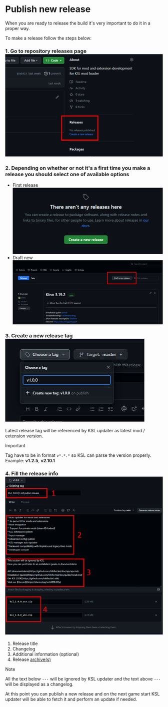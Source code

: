 ﻿# Publish new release

When you are ready to release the build it's very important to do it in a proper way.

To make a release follow the steps below:

### 1. Go to repository releases page<br/> ![releases_page](../../images/updater_releases_page.png)

### 2. Depending on whether or not it's a first time you make a release you should select one of available options

* First release<br/> ![releases_first](../../images/updater_releases_first.png)
* Draft new<br/> ![releases_draft](../../images/updater_releases_draft.png)

### 3. Create a new release tag<br/> ![releases_new_tag](../../images/updater_releases_new_tag.png)

Latest release tag will be referenced by KSL updater as latest mod / extension version.

> [!IMPORTANT]  
> Tag have to be in format ```v*.*.*``` so KSL can parse the version properly. Example: **v1.2.5**, **v2.10.1**

### 4. Fill the release info<br/> ![releases_description](../../images/updater_releases_description.png)

1. Release title
2. Changelog
3. Additional information (optional)
4. Release [archive(s)](updater.md#release-archive)

> [!NOTE]  
> All the text below ```---``` will be ignored by KSL updater and the text above ```---``` will be displayed as a changelog.

At this point you can publish a new release and on the next game start KSL updater will be able to fetch it and perform an update if needed.
